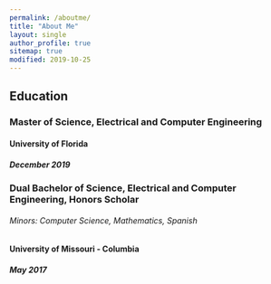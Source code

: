```yaml
---
permalink: /aboutme/
title: "About Me"
layout: single
author_profile: true
sitemap: true
modified: 2019-10-25
---
```


## Education

### Master of Science, Electrical and Computer Engineering
#### University of Florida
##### December 2019

### Dual Bachelor of Science, Electrical and Computer Engineering, Honors Scholar
###### Minors: Computer Science, Mathematics, Spanish
#### University of Missouri - Columbia
##### May 2017

<!-- ### Doctor of Philosophy, Electrical and Computer Engineering

#### University of Florida

##### June 2017 - Present -->

<!-- Hi! My name is Joshua Peeples (feel free to call me Josh). I am from Alabaster, Alabama and I received my B.S. in Electrical Engineering with a minor in Mathematics from the University of Alabama at Birmingham (UAB). After my graduation from UAB, I decided to pursue a [Ph.D. in Machine Learning](https://faculty.eng.ufl.edu/machine-learning/2017/03/welcome-new-phd-student-joshua-peeples/) at the
University of Florida (UF) in the Department of Electrical and Computer Engineering (ECE). I am currently working with
[Dr. Alina Zare](https://faculty.eng.ufl.edu/machine-learning/people/faculty/) in the
[Machine Learning and Sensing Lab](https://faculty.eng.ufl.edu/machine-learning/machine-learning-sensing-lab/) to research and develop novel algorithms for a variety of applications.<br/>

Upon acceptance into the PhD program, I was recognized with the UF Graduate School Preeminence Award, Iva and Norman Tucker UF Transportation Institute Fellowship, UF Board of Education Summer Fellowship and the Florida Education Fund's McKnight Doctoral Fellowship. In 2018, I was also blessed to receive the National Science Foundation Graduate Research Fellowship. In addition to research, I am activately involved in graduate student organizations and outreach opportunities. After I earn my Ph.D., I plan to pursue an Engineering Professorship at a R1 university and lead a research lab and teach courses to advance the knowledge and understanding in the areas of Artificial Intelligence, Machine Learning and Computer Vision.<br/> -->

<!-- ### Programming Languages
* MATLAB
* Python -->
